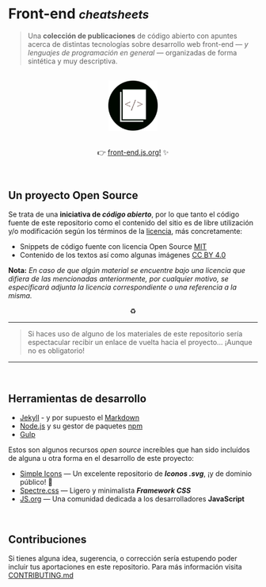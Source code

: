 # Front-end <small><i>cheatsheets</i></small>

> Una __colección de publicaciones__ de código abierto con apuntes acerca de distintas tecnologías sobre desarrollo web front-end — _y lenguajes de programación en general_ —  organizadas de forma sintética y muy descriptiva.

<br>
<div align="center">
  <a href="https://front-end.js.org">
    <img width="100" src="./docs/header.png" alt="logo">
  </a>
</div>
<br>

<p align="center">👉 <a href="https://front-end.js.org">front-end.js.org!</a> ✨</p>

<br>


## Un proyecto Open Source
Se trata de una **iniciativa de _código abierto_**, por lo que tanto el código fuente de este repositorio como el contenido del sitio es de libre utilización y/o modificación según los términos de la [licencia](/LICENSE), más concretamente:

- Snippets de código fuente con licencia Open Source [MIT]
- Contenido de los textos así como algunas imágenes [CC BY 4.0]

**Nota:** _En caso de que algún material se encuentre bajo una licencia que difiera de las mencionadas anteriormente, por cualquier motivo, se especificará adjunta la licencia correspondiente o una referencia a la misma._

<p align="center">♻️</p>

<hr>

> Si haces uso de alguno de los materiales de este repositorio sería espectacular recibir un enlace de vuelta hacia el proyecto... ¡Aunque no es obligatorio!

<hr>
<br>


## Herramientas de desarrollo
- [Jekyll] - y por supuesto el [Markdown]
- [Node.js] y su gestor de paquetes [npm]
- [Gulp]

Estos son algunos recursos _open source_ increíbles que han sido incluídos de alguna u otra forma en el desarrollo de este proyecto:

- [Simple Icons] — Un excelente repositorio de **_Iconos .svg_**, ¡y de dominio público! 🐋
- [Spectre.css] — Ligero y minimalista **_Framework CSS_**
- [JS.org] — Una comunidad dedicada a los desarrolladores **JavaScript**

<br>

## Contribuciones
Si tienes alguna idea, sugerencia, o corrección sería estupendo poder incluir tus aportaciones en este repositorio. Para más información visita [CONTRIBUTING.md](/docs/CONTRIBUTING.md)


<br>

<!-- Link ref. -->
[MIT]: https://opensource.org/licenses/MIT
[CC BY 4.0]: https://creativecommons.org/licenses/by/4.0/deed.es_ES

[Jekyll]: http://jekyllrb.com
[Markdown]: https://guides.github.com/features/mastering-markdown/
[Node.js]: https://nodejs.org
[npm]: https://www.npmjs.com
[Gulp]: http://gulpjs.com
[Simple Icons]: https://github.com/simple-icons/simple-icons
[Spectre.css]: https://picturepan2.github.io/spectre/
[JS.org]: https://js.org
[.JSON]: http://www.json.org/
